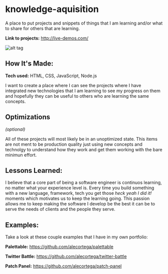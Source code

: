 # knowledge-aquisition
A place to put projects and snippets of things that I am learning and/or what to share for others that are learning.

**Link to projects:** http://live-demos.com/

![alt tag](https://github.com/diannedejesus/knowledge-aquisition/blob/main/coin-flipper/coinflipperv3.gif)

## How It's Made:

**Tech used:** HTML, CSS, JavaScript, Node.js

I want to create a place where I can see the projects where I have integrated new technologies that I am learning to see my progress on them and hopefully they can be useful to others who are learning the same concepts.

## Optimizations
*(optional)*

All of these projects will most likely be in an unoptimized state. This items are not ment to be production quality just using new concepts and technolgy to understand how they work and get them working with the bare minimun effort.

## Lessons Learned:

I believe that a core part of being a software engineer is continuos learning,  no matter what your experience level is. Every time you build something with a new language, framework, tech you get those *heck yeah I did it!* moments which motivates us to keep the learning going. This passion allows me to keep making the software I develop be the best it can be to serve the needs of clients and the people they serve.

## Examples:
Take a look at these couple examples that I have in my own portfolio:

**Palettable:** https://github.com/alecortega/palettable

**Twitter Battle:** https://github.com/alecortega/twitter-battle

**Patch Panel:** https://github.com/alecortega/patch-panel
